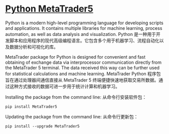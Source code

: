 # [Python MetaTrader5](https://www.mql5.com/en/docs/python_metatrader5)

Python is a modern high-level programming language for developing scripts and applications. It contains multiple libraries for machine learning, process automation, as well as data analysis and visualization.
Python 是一种用于开发脚本和应用程序的现代高级编程语言。它包含多个用于机器学习、流程自动化以及数据分析和可视化的库。

MetaTrader package for Python is designed for convenient and fast obtaining of exchange data via interprocessor communication directly from the MetaTrader 5 terminal. The data received this way can be further used for statistical calculations and machine learning.
MetaTrader Python 程序包旨在通过处理器间通信直接从 MetaTrader 5 终端便捷快速地获取交易所数据。通过这种方式接收的数据可进一步用于统计计算和机器学习。

Installing the package from the command line:
从命令行安装软件包：
```
pip install MetaTrader5
```

Updating the package from the command line:
从命令行更新包：
```
pip install --upgrade MetaTrader5
```
